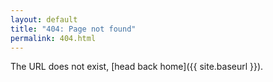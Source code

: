 ```yaml
---
layout: default
title: "404: Page not found"
permalink: 404.html
---
```


The URL does not exist, [head back home]({{ site.baseurl }}).

